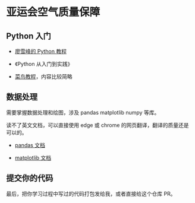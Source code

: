 # 亚运会空气质量保障

## Python 入门

- [廖雪峰的 Python 教程](https://www.liaoxuefeng.com/wiki/1016959663602400)

- 《Python 从入门到实践》

- [菜鸟教程](https://www.runoob.com/python/python-tutorial.html)，内容比较简略

## 数据处理

需要掌握数据处理和绘图，涉及 pandas matplotlib numpy 等库。

读不了英文文档，可以直接使用 edge 或 chrome 的网页翻译，翻译的质量还是可以的。

- [pandas 文档](https://pandas.pydata.org/docs/)

- [matplotlib 文档](https://matplotlib.org/stable/tutorials/introductory/pyplot.html)

## 提交你的代码

最后，把你学习过程中写过的代码打包发给我，或者直接给这个仓库 PR。
